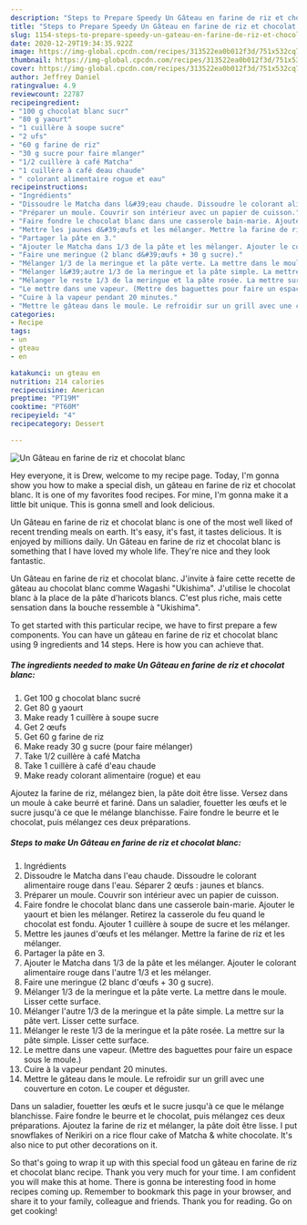 ```yaml
---
description: "Steps to Prepare Speedy Un Gâteau en farine de riz et chocolat blanc"
title: "Steps to Prepare Speedy Un Gâteau en farine de riz et chocolat blanc"
slug: 1154-steps-to-prepare-speedy-un-gateau-en-farine-de-riz-et-chocolat-blanc
date: 2020-12-29T19:34:35.922Z
image: https://img-global.cpcdn.com/recipes/313522ea0b012f3d/751x532cq70/un-gateau-en-farine-de-riz-et-chocolat-blanc-photo-principale-de-la-recette.jpg
thumbnail: https://img-global.cpcdn.com/recipes/313522ea0b012f3d/751x532cq70/un-gateau-en-farine-de-riz-et-chocolat-blanc-photo-principale-de-la-recette.jpg
cover: https://img-global.cpcdn.com/recipes/313522ea0b012f3d/751x532cq70/un-gateau-en-farine-de-riz-et-chocolat-blanc-photo-principale-de-la-recette.jpg
author: Jeffrey Daniel
ratingvalue: 4.9
reviewcount: 22787
recipeingredient:
- "100 g chocolat blanc sucr"
- "80 g yaourt"
- "1 cuillère à soupe sucre"
- "2 ufs"
- "60 g farine de riz"
- "30 g sucre pour faire mlanger"
- "1/2 cuillère à café Matcha"
- "1 cuillère à café deau chaude"
- " colorant alimentaire rogue et eau"
recipeinstructions:
- "Ingrédients"
- "Dissoudre le Matcha dans l&#39;eau chaude. Dissoudre le colorant alimentaire rouge dans l&#39;eau. Séparer 2 œufs : jaunes et blancs."
- "Préparer un moule. Couvrir son intérieur avec un papier de cuisson."
- "Faire fondre le chocolat blanc dans une casserole bain-marie. Ajouter le yaourt et bien les mélanger. Retirez la casserole du feu quand le chocolat est fondu. Ajouter 1 cuillère à soupe de sucre et les mélanger."
- "Mettre les jaunes d&#39;œufs et les mélanger. Mettre la farine de riz et les mélanger."
- "Partager la pâte en 3."
- "Ajouter le Matcha dans 1/3 de la pâte et les mélanger. Ajouter le colorant alimentaire rouge dans l&#39;autre 1/3 et les mélanger."
- "Faire une meringue (2 blanc d&#39;œufs + 30 g sucre)."
- "Mélanger 1/3 de la meringue et la pâte verte. La mettre dans le moule. Lisser cette surface."
- "Mélanger l&#39;autre 1/3 de la meringue et la pâte simple. La mettre sur la pâte vert. Lisser cette surface."
- "Mélanger le reste 1/3 de la meringue et la pâte rosée. La mettre sur la pâte simple. Lisser cette surface."
- "Le mettre dans une vapeur. (Mettre des baguettes pour faire un espace sous le moule.)"
- "Cuire à la vapeur pendant 20 minutes."
- "Mettre le gâteau dans le moule. Le refroidir sur un grill avec une couverture en coton. Le couper et déguster."
categories:
- Recipe
tags:
- un
- gteau
- en

katakunci: un gteau en 
nutrition: 214 calories
recipecuisine: American
preptime: "PT19M"
cooktime: "PT60M"
recipeyield: "4"
recipecategory: Dessert

---
```



![Un Gâteau en farine de riz et chocolat blanc](https://img-global.cpcdn.com/recipes/313522ea0b012f3d/751x532cq70/un-gateau-en-farine-de-riz-et-chocolat-blanc-photo-principale-de-la-recette.jpg)

Hey everyone, it is Drew, welcome to my recipe page. Today, I'm gonna show you how to make a special dish, un gâteau en farine de riz et chocolat blanc. It is one of my favorites food recipes. For mine, I'm gonna make it a little bit unique. This is gonna smell and look delicious.

Un Gâteau en farine de riz et chocolat blanc is one of the most well liked of recent trending meals on earth. It's easy, it's fast, it tastes delicious. It is enjoyed by millions daily. Un Gâteau en farine de riz et chocolat blanc is something that I have loved my whole life. They're nice and they look fantastic.

Un Gâteau en farine de riz et chocolat blanc. J&#39;invite à faire cette recette de gâteau au chocolat blanc comme Wagashi &#34;Ukishima&#34;. J&#39;utilise le chocolat blanc à la place de la pâte d&#39;haricots blancs. C&#39;est plus riche, mais cette sensation dans la bouche ressemble à &#34;Ukishima&#34;.


To get started with this particular recipe, we have to first prepare a few components. You can have un gâteau en farine de riz et chocolat blanc using 9 ingredients and 14 steps. Here is how you can achieve that.

<!--inarticleads1-->

##### The ingredients needed to make Un Gâteau en farine de riz et chocolat blanc:

1. Get 100 g chocolat blanc sucré
1. Get 80 g yaourt
1. Make ready 1 cuillère à soupe sucre
1. Get 2 œufs
1. Get 60 g farine de riz
1. Make ready 30 g sucre (pour faire mélanger)
1. Take 1/2 cuillère à café Matcha
1. Take 1 cuillère à café d&#39;eau chaude
1. Make ready  colorant alimentaire (rogue) et eau


Ajoutez la farine de riz, mélangez bien, la pâte doit être lisse. Versez dans un moule à cake beurré et fariné. Dans un saladier, fouetter les œufs et le sucre jusqu&#39;à ce que le mélange blanchisse. Faire fondre le beurre et le chocolat, puis mélangez ces deux préparations. 

<!--inarticleads2-->

##### Steps to make Un Gâteau en farine de riz et chocolat blanc:

1. Ingrédients
1. Dissoudre le Matcha dans l&#39;eau chaude. Dissoudre le colorant alimentaire rouge dans l&#39;eau. Séparer 2 œufs : jaunes et blancs.
1. Préparer un moule. Couvrir son intérieur avec un papier de cuisson.
1. Faire fondre le chocolat blanc dans une casserole bain-marie. Ajouter le yaourt et bien les mélanger. Retirez la casserole du feu quand le chocolat est fondu. Ajouter 1 cuillère à soupe de sucre et les mélanger.
1. Mettre les jaunes d&#39;œufs et les mélanger. Mettre la farine de riz et les mélanger.
1. Partager la pâte en 3.
1. Ajouter le Matcha dans 1/3 de la pâte et les mélanger. Ajouter le colorant alimentaire rouge dans l&#39;autre 1/3 et les mélanger.
1. Faire une meringue (2 blanc d&#39;œufs + 30 g sucre).
1. Mélanger 1/3 de la meringue et la pâte verte. La mettre dans le moule. Lisser cette surface.
1. Mélanger l&#39;autre 1/3 de la meringue et la pâte simple. La mettre sur la pâte vert. Lisser cette surface.
1. Mélanger le reste 1/3 de la meringue et la pâte rosée. La mettre sur la pâte simple. Lisser cette surface.
1. Le mettre dans une vapeur. (Mettre des baguettes pour faire un espace sous le moule.)
1. Cuire à la vapeur pendant 20 minutes.
1. Mettre le gâteau dans le moule. Le refroidir sur un grill avec une couverture en coton. Le couper et déguster.


Dans un saladier, fouetter les œufs et le sucre jusqu&#39;à ce que le mélange blanchisse. Faire fondre le beurre et le chocolat, puis mélangez ces deux préparations. Ajoutez la farine de riz et mélanger, la pâte doit être lisse. I put snowflakes of Nerikiri on a rice flour cake of Matcha &amp; white chocolate. It&#39;s also nice to put other decorations on it. 

So that's going to wrap it up with this special food un gâteau en farine de riz et chocolat blanc recipe. Thank you very much for your time. I am confident you will make this at home. There is gonna be interesting food in home recipes coming up. Remember to bookmark this page in your browser, and share it to your family, colleague and friends. Thank you for reading. Go on get cooking!
